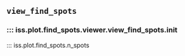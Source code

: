 ## `view_find_spots`
### ::: iss.plot.find_spots.viewer.view_find_spots.__init__

::: iss.plot.find_spots.n_spots